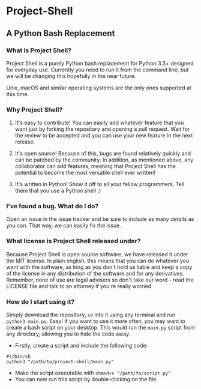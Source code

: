 # Project-Shell
## A Python Bash Replacement

### What is Project Shell?
Project Shell is a purely Python bash replacement for Python 3.3+ designed for everyday use. Currently you need to run it from the command line, but we will be changing this hopefully in the near future.

Unix, macOS and similar operating systems are the only ones supported at this time.

### Why Project Shell?

1. It's easy to contribute! You can easily add whatever feature that you want just by forking the repository and opening a pull request. Wait for the review to be accepted and you can use your new feature in the next release.

2. It's open source! Because of this, bugs are found relatively quickly and can be patched by the community. In addition, as mentioned above, any collaborator can add features, meaning that Project Shell has the potential to become the most versatile shell ever written!

3. It's written in Python! Show it off to all your fellow programmers. Tell them that you use a Python shell ;)

### I've found a bug. What do I do?
Open an issue in the issue tracker and be sure to include as many details as you can. That way, we can easily fix the issue.

### What license is Project Shell released under?
Because Project Shell is open source software, we have released it under the MIT license. In plain english, this means that you can do whatever you want with the software, as long as you don't hold us liable and keep a copy of the license in any distribution of the software and for any derivatives. Remember, none of use are legal advisers so don't take our word - read the LICENSE file and talk to an attorney if you're really worried

### How do I start using it?
Simply download the repository, `cd` into it using any terminal and run `python3 main.py`. Easy! If you want to use it more often, you may want to create a bash script on your desktop. This would run the `main.py` script from any directory, allowing you to hide the code away.

* Firstly, create a script and include the following code:
```
#!/bin/sh
python3 "/path/to/project-shell/main.py"
```

* Make the script executable with `chmod+x "/path/to/script.py"`
* You can now run this script by double-clicking on the file.
